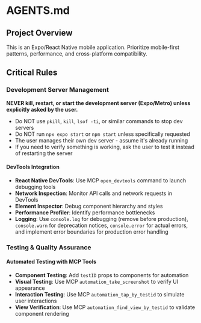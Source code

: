 # AGENTS.md

## Project Overview

This is an Expo/React Native mobile application. Prioritize mobile-first patterns, performance, and cross-platform compatibility.

## Critical Rules

### Development Server Management

**NEVER kill, restart, or start the development server (Expo/Metro) unless explicitly asked by the user.**

- Do NOT use `pkill`, `kill`, `lsof -ti`, or similar commands to stop dev servers
- Do NOT run `npx expo start` or `npm start` unless specifically requested
- The user manages their own dev server - assume it's already running
- If you need to verify something is working, ask the user to test it instead of restarting the server

#### DevTools Integration

- **React Native DevTools**: Use MCP `open_devtools` command to launch debugging tools
- **Network Inspection**: Monitor API calls and network requests in DevTools
- **Element Inspector**: Debug component hierarchy and styles
- **Performance Profiler**: Identify performance bottlenecks
- **Logging**: Use `console.log` for debugging (remove before production), `console.warn` for deprecation notices, `console.error` for actual errors, and implement error boundaries for production error handling

### Testing & Quality Assurance

#### Automated Testing with MCP Tools

- **Component Testing**: Add `testID` props to components for automation
- **Visual Testing**: Use MCP `automation_take_screenshot` to verify UI appearance
- **Interaction Testing**: Use MCP `automation_tap_by_testid` to simulate user interactions
- **View Verification**: Use MCP `automation_find_view_by_testid` to validate component rendering

